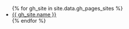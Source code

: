 ---
---

<ul>
{% for gh_site in site.data.gh_pages_sites %}
<li>
    <a href="{{ gh_site.homepage_url }}">{{ gh_site.name }}</a>
</li>
{% endfor %}
</ul>
